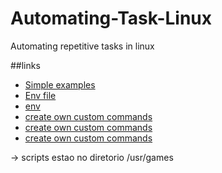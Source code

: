 # Automating-Task-Linux
Automating repetitive tasks in linux


##links

- [Simple examples](https://www.devmedia.com.br/introducao-ao-shell-script-no-linux/25778)
- [Env file](https://www.cyberciti.biz/tips/finding-bash-perl-python-portably-using-env.html)
- [env](https://www.digitalocean.com/community/tutorials/how-to-read-and-set-environmental-and-shell-variables-on-a-linux-vps)
- [create own custom commands](https://medium.com/devnetwork/how-to-create-your-own-custom-terminal-commands-c5008782a78e)
- [create own custom commands](https://www.geeksforgeeks.org/custom-commands-linux-terminal/)
- [create own custom commands](https://www.youtube.com/watch?v=vNqjaoq_U7E)

-> scripts estao no diretorio /usr/games
